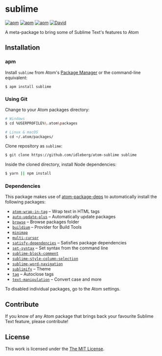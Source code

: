 # sublime

[![apm](https://img.shields.io/apm/l/sublime.svg?style=flat-square)](https://atom.io/packages/sublime)
[![apm](https://img.shields.io/apm/v/sublime.svg?style=flat-square)](https://atom.io/packages/sublime)
[![apm](https://img.shields.io/apm/dm/sublime.svg?style=flat-square)](https://atom.io/packages/sublime)
[![David](https://img.shields.io/david/idleberg/atom-sublime.svg?style=flat-square)](https://david-dm.org/idleberg/atom-sublime#info=dependencies)

A meta-package to bring some of Sublime Text's features to Atom

## Installation

### apm

Install `sublime` from Atom's [Package Manager](http://flight-manual.atom.io/using-atom/sections/atom-packages/) or the command-line equivalent:

`$ apm install sublime`

### Using Git

Change to your Atom packages directory:

```bash
# Windows
$ cd %USERPROFILE%\.atom\packages

# Linux & macOS
$ cd ~/.atom/packages/
```

Clone repository as `sublime`:

```bash
$ git clone https://github.com/idleberg/atom-sublime sublime
```

Inside the cloned directory, install Node dependencies:

```bash
$ yarn || npm install
```

### Dependencies

This package makes use of [atom-package-deps](https://github.com/steelbrain/package-deps) to automatically install the following packages:

* [`atom-wrap-in-tag`](https://atom.io/packages/atom-wrap-in-tag) – Wrap text in HTML tags
* [`auto-update-plus`](https://atom.io/packages/auto-update-plus) – Automatically update packages
* [`browse`](https://atom.io/packages/browse) – Browse packages folder
* [`buildium`](https://atom.io/packages/buildium) – Provider for Build Tools
* [`minimap`](https://atom.io/packages/minimap)
* [`multi-cursor`](https://atom.io/packages/multi-cursor)
* [`satisfy-dependencies`](https://atom.io/packages/satisfy-dependencies) – Satisfies package dependencies
* [`set-syntax`](https://atom.io/packages/set-syntax) – Set syntax from the command line
* [`sublime-block-comment`](https://atom.io/packages/sublime-block-comment)
* [`sublime-style-column-selection`](https://atom.io/packages/sublime-style-column-selection)
* [`sublime-word-navigation`](https://atom.io/packages/sublime-word-navigation)
* [`sublimify`](https://atom.io/themes/sublimify) – Theme
* [`tag`](https://atom.io/packages/tag) – Autoclose tags
* [`text-manipulation`](https://atom.io/packages/text-manipulation) – Convert case and more

To disabled individual packages, go to the Atom settings.

## Contribute

If you know of any Atom package that brings back your favourite Sublime Text feature, please contribute!

## License

This work is licensed under the [The MIT License](LICENSE.md).
